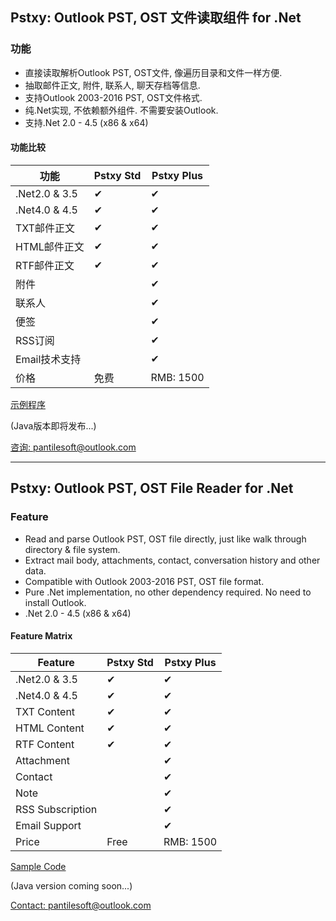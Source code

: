 ## Pstxy: Outlook PST, OST 文件读取组件 for .Net
### 功能
- 直接读取解析Outlook PST, OST文件, 像遍历目录和文件一样方便.
- 抽取邮件正文, 附件, 联系人, 聊天存档等信息.
- 支持Outlook 2003-2016 PST, OST文件格式.
- 纯.Net实现, 不依赖额外组件. 不需要安装Outlook.
- 支持.Net 2.0 - 4.5 (x86 & x64)

#### 功能比较

 功能          | Pstxy Std| Pstxy Plus 
 ------------- | -------- | ---------
 .Net2.0 & 3.5| &#10004; | &#10004;    
 .Net4.0 & 4.5| &#10004; | &#10004;    
 TXT邮件正文   | &#10004; | &#10004;   
 HTML邮件正文  | &#10004; | &#10004;   
 RTF邮件正文   | &#10004; | &#10004;   
 附件         |           | &#10004;   
 联系人       |           | &#10004;   
 便签         |           | &#10004;   
 RSS订阅     |           | &#10004;    
 Email技术支持|           | &#10004;    
 价格         | 免费      | RMB: 1500   


[示例程序](sample_std.html)

(Java版本即将发布...)

[咨询: pantilesoft@outlook.com](mailto:pantilesoft@outlook.com)


---


## Pstxy: Outlook PST, OST File Reader for .Net
### Feature
- Read and parse Outlook PST, OST file directly, just like walk through directory & file system.
- Extract mail body, attachments, contact, conversation history and other data.
- Compatible with Outlook 2003-2016 PST, OST file format.
- Pure .Net implementation, no other dependency required. No need to install Outlook.
- .Net 2.0 - 4.5 (x86 & x64)


#### Feature Matrix

 Feature              | Pstxy Std| Pstxy Plus  
 -------------------- | -------- | ---------
 .Net2.0 & 3.5        | &#10004; | &#10004;    
 .Net4.0 & 4.5        | &#10004; | &#10004;    
 TXT Content          | &#10004; | &#10004;    
 HTML Content         | &#10004; | &#10004;    
 RTF Content          | &#10004; | &#10004;    
 Attachment           |          | &#10004;    
 Contact              |          | &#10004;    
 Note                 |          | &#10004;    
 RSS Subscription     |          | &#10004;    
 Email Support        |          | &#10004;    
 Price                | Free     | RMB: 1500   

[Sample Code](sample_std.html)

(Java version coming soon...)

[Contact: pantilesoft@outlook.com](mailto:pantilesoft@outlook.com)
